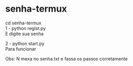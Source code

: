 # senha-termux
cd senha-termux  
1 - python regist.py   
E digite sua senha

2 - python start.py   
Para funcionar

Obs: N mexa no senha.txt e fassa os passos corretamente
